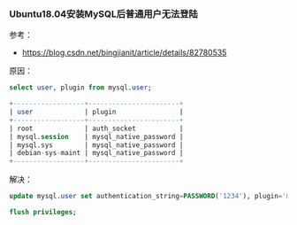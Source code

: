 ### Ubuntu18.04安装MySQL后普通用户无法登陆
参考：
- https://blog.csdn.net/bingjianit/article/details/82780535
  
原因：
```sql
select user, plugin from mysql.user;

+------------------+-----------------------+
| user             | plugin                |
+------------------+-----------------------+
| root             | auth_socket           |
| mysql.session    | mysql_native_password |
| mysql.sys        | mysql_native_password |
| debian-sys-maint | mysql_native_password |
+------------------+-----------------------+

```
  
解决：
```sql
update mysql.user set authentication_string=PASSWORD('1234'), plugin='mysql_native_password' where user='root';

flush privileges;
```